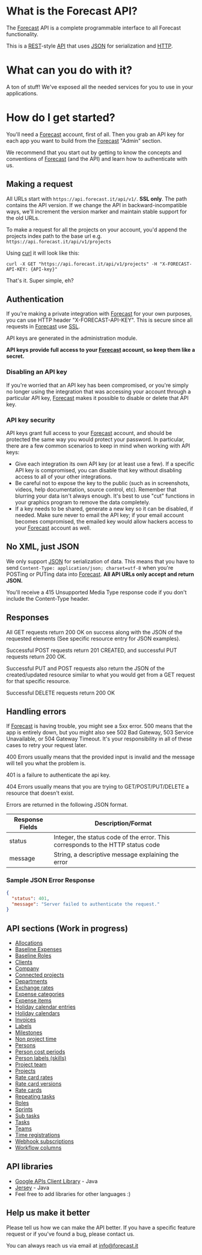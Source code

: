 # What is the Forecast API?

The [Forecast](https://www.forecast.it) API is a complete programmable interface to all Forecast functionality.

This is a [REST](http://en.wikipedia.org/wiki/Representational_state_transfer)-style [API](http://en.wikipedia.org/wiki/Application_programming_interface) that uses [JSON](http://json.org/) for serialization and [HTTP](http://en.wikipedia.org/wiki/Hypertext_Transfer_Protocol).

# What can you do with it?

A ton of stuff! We've exposed all the needed services for you to use in your applications.

# How do I get started?

You'll need a [Forecast](https://www.forecast.it) account, first of all. Then you grab an API key for each app you want to build from the [Forecast](https://www.forecast.it) "Admin" section.

We recommend that you start out by getting to know the concepts and conventions of [Forecast](https://www.forecast.it) (and the API) and learn how to authenticate with us.

## Making a request

All URLs start with `https://api.forecast.it/api/v1/`. **SSL only**. The path contains the API version. If we change the API in backward-incompatible ways, we'll increment the version marker and maintain stable support for the old URLs.

To make a request for all the projects on your account, you'd append the projects index path to the base url e.g. `https://api.forecast.it/api/v1/projects`

Using [curl](http://curl.haxx.se/) it will look like this:

```shell
curl -X GET "https://api.forecast.it/api/v1/projects" -H "X-FORECAST-API-KEY: {API-key}"
```

That's it. Super simple, eh?

## Authentication

If you're making a private integration with [Forecast](https://www.forecast.it) for your own purposes, you can use HTTP header "X-FORECAST-API-KEY". This is secure since all requests in [Forecast](https://www.forecast.it) use [SSL](http://en.wikipedia.org/wiki/Transport_Layer_Security).

API keys are generated in the administration module.

**API keys provide full access to your [Forecast](https://www.forecast.it) account, so keep them like a secret.**

### Disabling an API key

If you're worried that an API key has been compromised, or you're simply no longer using the integration that was accessing your account through a particular API key, [Forecast](https://www.forecast.it) makes it possible to disable or delete that API key.

### API key security

API keys grant full access to your [Forecast](https://www.forecast.it) account, and should be protected the same way you would protect your password. In particular, there are a few common scenarios to keep in mind when working with API keys:

- Give each integration its own API key (or at least use a few). If a specific API key is compromised, you can disable that key without disabling access to all of your other integrations.
- Be careful not to expose the key to the public (such as in screenshots, videos, help documentation, source control, etc). Remember that blurring your data isn't always enough. It's best to use "cut" functions in your graphics program to remove the data completely.
- If a key needs to be shared, generate a new key so it can be disabled, if needed. Make sure never to email the API key; if your email account becomes compromised, the emailed key would allow hackers access to your [Forecast](https://www.forecast.it) account as well.

## No XML, just JSON

We only support [JSON](http://json.org/) for serialization of data. This means that you have to send `Content-Type: application/json; charset=utf-8` when you're POSTing or PUTing data into [Forecast](https://www.forecast.it). **All API URLs only accept and return JSON.**

You'll receive a 415 Unsupported Media Type response code if you don't include the Content-Type header.

## Responses

All GET requests return 200 OK on success along with the JSON of the requested elements (See specific resource entry for JSON examples).

Successful POST requests return 201 CREATED, and successful PUT requests return 200 OK.

Successful PUT and POST requests also return the JSON of the created/updated resource similar to what you would get from a GET request for that specific resource.

Successful DELETE requests return 200 OK

## Handling errors

If [Forecast](https://www.forecast.it) is having trouble, you might see a 5xx error. 500 means that the app is entirely down, but you might also see 502 Bad Gateway, 503 Service Unavailable, or 504 Gateway Timeout. It's your responsibility in all of these cases to retry your request later.

400 Errors usually means that the provided input is invalid and the message will tell you what the problem is.

401 is a failure to authenticate the api key.

404 Errors usually means that you are trying to GET/POST/PUT/DELETE a resource that doesn't exist.

Errors are returned in the following JSON format.

| Response Fields | Description/Format                                                              |
| --------------- | ------------------------------------------------------------------------------- |
| status          | Integer, the status code of the error. This corresponds to the HTTP status code |
| message         | String, a descriptive message explaining the error                              |

### Sample JSON Error Response

```json
{
  "status": 401,
  "message": "Server failed to authenticate the request."
}
```

## API sections (Work in progress)

- [Allocations](sections/allocations.md#allocations)
- [Baseline Expenses](sections/baseline_expenses.md)
- [Baseline Roles](sections/baseline_roles.md)
- [Clients](sections/clients.md#clients)
- [Company](sections/company.md#company)
- [Connected projects](sections/connected_projects.md#connected-projects)
- [Departments](sections/departments.md)
- [Exchange rates](sections/exchange_rates.md#exchange-rates)
- [Expense categories](sections/expense_categories.md#expense-categories)
- [Expense items](sections/expense_items.md#expense-items)
- [Holiday calendar entries](sections/holiday_calendar_entries.md)
- [Holiday calendars](sections/holiday_calendars.md#holiday-calendars)
- [Invoices](sections/invoices.md#invoices)
- [Labels](sections/labels.md#labels)
- [Milestones](sections/milestones.md#milestones)
- [Non project time](sections/non_project_time.md#non-project-time)
- [Persons](sections/persons.md#persons)
- [Person cost periods](sections/person_cost_periods.md#person-cost-periods)
- [Person labels (skills)](sections/person_labels.md)
- [Project team](sections/project_team.md#project-team)
- [Projects](sections/projects.md#projects)
- [Rate card rates](sections/rate_card_rates.md#rate-card-rates)
- [Rate card versions](sections/rate_card_versions.md#rate-card-versions)
- [Rate cards](sections/rate_cards.md#rate-cards)
- [Repeating tasks](sections/repeating_tasks.md#repeating-tasks)
- [Roles](sections/roles.md#roles)
- [Sprints](sections/sprints.md#sprints)
- [Sub tasks](sections/sub_tasks.md#sub-tasks)
- [Tasks](sections/tasks.md#tasks)
- [Teams](sections/teams.md#teams)
- [Time registrations](sections/time_registrations.md#time-registrations)
- [Webhook subscriptions](sections/webhook_subscriptions.md#webhook-subscriptions)
- [Workflow columns](sections/workflow_columns.md#workflow-columns)

## API libraries

- [Google APIs Client Library](https://code.google.com/p/google-api-java-client/) - Java
- [Jersey](https://jersey.java.net/) - Java
- Feel free to add libraries for other languages :)

## Help us make it better

Please tell us how we can make the API better. If you have a specific feature request or if you've found a bug, please contact us.

You can always reach us via email at info@forecast.it
